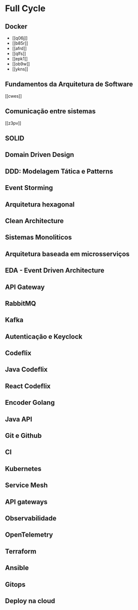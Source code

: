 # Full Cycle

## Docker

* [[q06j]]
* [[b85r]]
* [[afrd]]
* [[qlfs]]
* [[epk1]]
* [[ob9w]]
* [[ykns]]

## Fundamentos da Arquitetura de Software


[[cwes]]

## Comunicação entre sistemas

[[z3pv]]

## SOLID 

## Domain Driven Design

## DDD: Modelagem Tática e Patterns

## Event Storming

## Arquitetura hexagonal

## Clean Architecture

## Sistemas Monoliticos

## Arquitetura baseada em microsserviços

## EDA - Event Driven Architecture

## API Gateway

## RabbitMQ

## Kafka

## Autenticação e Keyclock

## Codeflix

## Java Codeflix

## React Codeflix

## Encoder Golang

## Java API

## Git e Github

## CI

## Kubernetes

## Service Mesh

## API gateways

## Observabilidade

## OpenTelemetry

## Terraform

## Ansible

## Gitops

## Deploy na cloud


